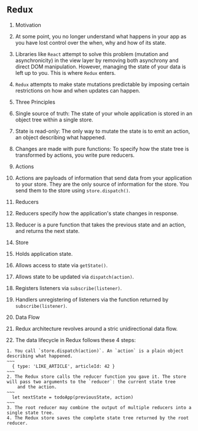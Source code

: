 # `Redux`
 
1. Motivation
  1. At some point, you no longer understand what happens in your app as you have lost control over the when, why and how of its state.
  2. Libraries like `React` attempt to solve this problem (mutation and asynchronicity) in the view layer by removing both asynchrony 
      and direct DOM manipulation. However, managing the state of your data is left up to you. This is where `Redux` enters.
  3. `Redux` attempts to make state mutations predictable by imposing certain restrictions on how and when updates can happen.

2. Three Principles
  1. Single source of truth: The state of your whole application is stored in an object tree within a single store.
  2. State is read-only: The only way to mutate the state is to emit an action, an object describing what happened.
  3. Changes are made with pure functions: To specify how the state tree is transformed by actions, you write pure reducers.

3. Actions
  1. Actions are payloads of information that send data from your application to your store. They are the only source of information for 
      the store. You send them to the store using `store.dispatch()`.
      
4. Reducers
  1. Reducers specify how the application's state changes in response.
  2. Reducer is a pure function that takes the previous state and an action, and returns the next state.
  
5. Store
  1. Holds application state.
  2. Allows access to state via `getState()`.
  3. Allows state to be updated via `dispatch(action)`.
  4. Registers listeners via `subscribe(listener)`.
  5. Handlers unregistering of listeners via the function returned by `subscribe(listener)`.
  
6. Data Flow
  1. Redux architecture revolves around a stric unidirectional data flow.
  2. The data lifecycle in Redux follows these 4 steps:
  
    1. You call `store.dispatch(action)`. An `action` is a plain object describing what happened.
    ~~~
      { type: 'LIKE_ARTICLE', articleId: 42 }
    ~~~
    2. The Redux store calls the reducer function you gave it. The store will pass two arguments to the `reducer`: the current state tree 
        and the action.
    ~~~
      let nextState = todoApp(previousState, action)
    ~~~
    3. The root reducer may combine the output of multiple reducers into a single state tree.
    4. The Redux store saves the complete state tree returned by the root reducer.